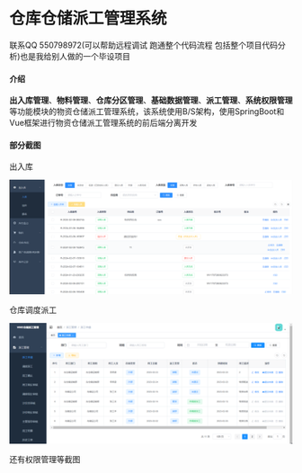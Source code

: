 # 仓库仓储派工管理系统

联系QQ 550798972(可以帮助远程调试 跑通整个代码流程 包括整个项目代码分析)也是我给别人做的一个毕设项目

#### 介绍

**出入库管理**、**物料管理**、**仓库分区管理**、**基础数据管理**、**派工管理**、**系统权限管理**等功能模块的物资仓储派工管理系统，该系统使用B/S架构，使用SpringBoot和Vue框架进行物资仓储派工管理系统的前后端分离开发

#### 部分截图
出入库

![70758416519](/img/1707584165193.png)



仓库调度派工

![img](/img/2.png)





还有权限管理等截图 